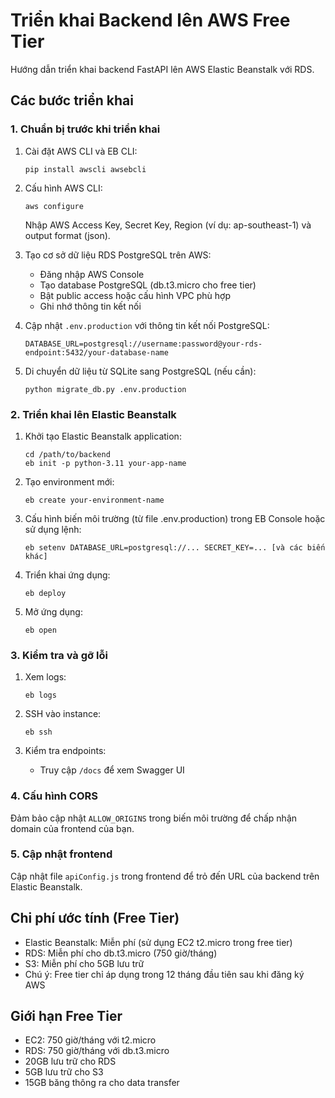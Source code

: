 # Triển khai Backend lên AWS Free Tier

Hướng dẫn triển khai backend FastAPI lên AWS Elastic Beanstalk với RDS.

## Các bước triển khai

### 1. Chuẩn bị trước khi triển khai

1. Cài đặt AWS CLI và EB CLI:
   ```
   pip install awscli awsebcli
   ```

2. Cấu hình AWS CLI:
   ```
   aws configure
   ```
   Nhập AWS Access Key, Secret Key, Region (ví dụ: ap-southeast-1) và output format (json).

3. Tạo cơ sở dữ liệu RDS PostgreSQL trên AWS:
   - Đăng nhập AWS Console
   - Tạo database PostgreSQL (db.t3.micro cho free tier)
   - Bật public access hoặc cấu hình VPC phù hợp
   - Ghi nhớ thông tin kết nối

4. Cập nhật `.env.production` với thông tin kết nối PostgreSQL:
   ```
   DATABASE_URL=postgresql://username:password@your-rds-endpoint:5432/your-database-name
   ```

5. Di chuyển dữ liệu từ SQLite sang PostgreSQL (nếu cần):
   ```
   python migrate_db.py .env.production
   ```

### 2. Triển khai lên Elastic Beanstalk

1. Khởi tạo Elastic Beanstalk application:
   ```
   cd /path/to/backend
   eb init -p python-3.11 your-app-name
   ```

2. Tạo environment mới:
   ```
   eb create your-environment-name
   ```

3. Cấu hình biến môi trường (từ file .env.production) trong EB Console hoặc sử dụng lệnh:
   ```
   eb setenv DATABASE_URL=postgresql://... SECRET_KEY=... [và các biến khác]
   ```

4. Triển khai ứng dụng:
   ```
   eb deploy
   ```

5. Mở ứng dụng:
   ```
   eb open
   ```

### 3. Kiểm tra và gỡ lỗi

1. Xem logs:
   ```
   eb logs
   ```

2. SSH vào instance:
   ```
   eb ssh
   ```

3. Kiểm tra endpoints:
   - Truy cập `/docs` để xem Swagger UI

### 4. Cấu hình CORS

Đảm bảo cập nhật `ALLOW_ORIGINS` trong biến môi trường để chấp nhận domain của frontend của bạn.

### 5. Cập nhật frontend

Cập nhật file `apiConfig.js` trong frontend để trỏ đến URL của backend trên Elastic Beanstalk.

## Chi phí ước tính (Free Tier)

- Elastic Beanstalk: Miễn phí (sử dụng EC2 t2.micro trong free tier)
- RDS: Miễn phí cho db.t3.micro (750 giờ/tháng)
- S3: Miễn phí cho 5GB lưu trữ
- Chú ý: Free tier chỉ áp dụng trong 12 tháng đầu tiên sau khi đăng ký AWS

## Giới hạn Free Tier

- EC2: 750 giờ/tháng với t2.micro
- RDS: 750 giờ/tháng với db.t3.micro
- 20GB lưu trữ cho RDS
- 5GB lưu trữ cho S3
- 15GB băng thông ra cho data transfer